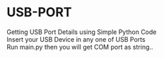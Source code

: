 # USB-PORT
Getting USB Port Details using Simple Python Code<BR>
Insert your USB Device in any one of USB Ports<BR>
Run main.py then you will get COM port as string..
